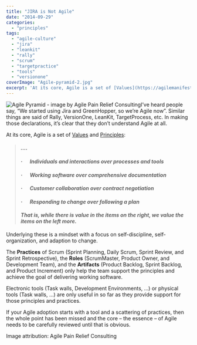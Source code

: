 ```yaml
---
title: "JIRA is Not Agile"
date: "2014-09-29"
categories: 
  - "principles"
tags: 
  - "agile-culture"
  - "jira"
  - "leankit"
  - "rally"
  - "scrum"
  - "targetpractice"
  - "tools"
  - "versionone"
coverImage: "Agile-pyramid-2.jpg"
excerpt: 'At its core, Agile is a set of [Values](https://agilemanifesto.org/) and'
---
```


![Agile Pyramid - image by Agile Pain Relief Consulting](src/content/blog/jira-is-not-agile/images/Agile-pyramid-2.jpg)I’ve heard people say, “We started using Jira and GreenHopper, so we’re Agile now”. Similar things are said of Rally, VersionOne, LeanKit, TargetProcess, etc. In making those declarations, it’s clear that they don’t understand Agile at all.

At its core, Agile is a set of [Values](https://agilemanifesto.org/) and [Principles](https://agilemanifesto.org/principles.html):

> #### _…._
> 
> #### _·      **Individuals and interactions** over processes and tools_
> 
> #### _·      **Working software** over comprehensive documentation_
> 
> #### _·      **Customer collaboration** over contract negotiation_
> 
> #### _·      **Responding to change** over following a plan_
> 
> #### _That is, while there is value in the items on the right, we value the items on the left more._

Underlying these is a mindset with a focus on self-discipline, self-organization, and adaption to change.

The **Practices** of Scrum (Sprint Planning, Daily Scrum, Sprint Review, and Sprint Retrospective), the **Roles** (ScrumMaster, Product Owner, and Development Team), and the **Artifacts** (Product Backlog, Sprint Backlog, and Product Increment) only help the team support the principles and achieve the goal of delivering working software.

Electronic tools (Task walls, Development Environments, …) or physical tools (Task walls, …) are only useful in so far as they provide support for those principles and practices.

If your Agile adoption starts with a tool and a scattering of practices, then the whole point has been missed and the core – the essence – of Agile needs to be carefully reviewed until that is obvious.

Image attribution: Agile Pain Relief Consulting
